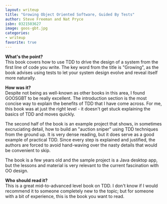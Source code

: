 ```yaml
---
layout: writeup
title: "Growing Object Oriented Software, Guided By Tests"
author: Steve Freeman and Nat Pryce
isbn: 0321503627
image: goos-gbt.jpg
categories:
- writeup
favorite: true
---
```


**What's the point?**  
This book covers how to use TDD to drive the design of a system from the first line of
code you write. The key word from the title is "Growing", as the book advises using tests
to let your system design evolve and reveal itself more naturally.

**How was it?**  
Despite not being as well-known as other books in this area, I found GOOSGBT to be really
excellent. The introduction section is the most concise way to explain the benefits of
TDD that I have come across. For me, this book was at just the right level - it doesn't 
get stuck explaining the basics of TDD and moves quickly.

The second half of the book is an example project that shows, in sometimes 
excruciating detail, how to build an "auction sniper" using TDD techniques from the 
ground up. It is very dense reading, but it does serve as a good example of practical 
TDD. Since every step is explained and justified, the authors are forced to avoid 
hand-waving over the nasty details that would be convenient to skip.

The book is a few years old and the sample project is a Java desktop app, but the lessons
and material is very relevant to the current fascination with OO design.

**Who should read it?**  
This is a great mid-to-advanced level book on TDD. I don't know if I would recommend 
it to someone completely new to the topic; but for someone with a bit of experience,
this is the book you want to read.
